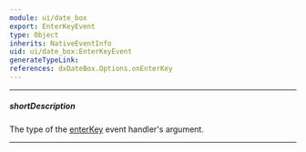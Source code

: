 ```yaml
---
module: ui/date_box
export: EnterKeyEvent
type: Object
inherits: NativeEventInfo
uid: ui/date_box:EnterKeyEvent
generateTypeLink: 
references: dxDateBox.Options.onEnterKey
---
```

---
##### shortDescription
The type of the [enterKey]({basewidgetpath}/Events/#enterKey) event handler's argument.

---
<!-- Description goes here -->